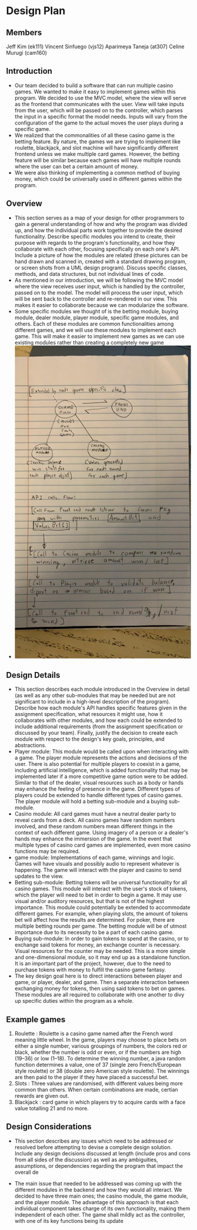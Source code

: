 # Design Plan

## Members 
Jeff Kim (ek111)
Vincent Sinfuego (vjs12)
Aparimeya Taneja (at307)
Celine Murugi (cam160)

## Introduction
- Our team decided to build a software that can run multiple casino games. We wanted to make it easy to implement games within this program. We decided to use the MVC model, where the view will serve as the frontend that communicates with the user. View will take inputs from the user, which will be passed on to the controller, which parses the input in a specific format the model needs. Inputs will vary from the configuration of the game to the actual moves the user plays during a specific game. 
- We realized that the commonalities of all these casino game is the betting feature. By nature, the games we are trying to implement like roulette, blackjack, and slot machine will have significantly different  frontend unless we make multiple card games. However, the betting feature will be similar because each games will have multiple rounds where the user can bet a certain amount of money. 
- We were also thinking of implementing a common method of buying money, which could be universally used in different games within the program. 

## Overview
- This section serves as a map of your design for other programmers to gain a general understanding of how and why the program was divided up, and how the individual parts work together to provide the desired functionality. Describe specific modules you intend to create, their purpose with regards to the program's functionality, and how they collaborate with each other, focusing specifically on each one's API. Include a picture of how the modules are related (these pictures can be hand drawn and scanned in, created with a standard drawing program, or screen shots from a UML design program). Discuss specific classes, methods, and data structures, but not individual lines of code.
- As mentioned in our introduction, we will be following the MVC model where the view receives user input, which is handled by the controller, passed on to the model. The model will process the user input, which will be sent back to the controller and re-rendered in our view. This makes it easier to collaborate because we can modularize the software. 
- Some specific modules we thought of is the betting module, buying module, dealer module, player module, specific game modules, and others. Each of these modules are common functionalities among different games, and we will use these modules to implement each game. This will make it easier to implement new games as we can use existing modules rather than creating a completely new game 
- ![Image of Overview](./overview.jpg)

## Design Details
- This section describes each module introduced in the Overview in detail (as well as any other sub-modules that may be needed but are not significant to include in a high-level description of the program). Describe how each module's API handles specific features given in the assignment specification, what resources it might use, how it collaborates with other modules, and how each could be extended to include additional requirements (from the assignment specification or discussed by your team). Finally, justify the decision to create each module with respect to the design's key goals, principles, and abstractions.
- Player module: This module would be called upon when interacting with a game. The player module represents the actions and decisions of the user. There is also potential for multiple players to coexist in a game, including artificial intelligence, which is added functionality that may be implemented later if a more competitive game option were to be added. Similar to that of the dealer, visual resources such as a body or hands may enhance the feeling of presence in the game. Different types of players could be extended to handle different types of casino games. The player module will hold a betting sub-module and a buying sub-module.
- Casino module: All card games must have a neutral dealer party to reveal cards from a deck. All casino games have random numbers involved, and these random numbers mean different things in the context of each different game. Using imagery of a person or a dealer's hands may enhance the immersion of the game. In the event that multiple types of casino card games are implemented, even more casino functions may be required. 
- game module: Implementations of each game, winnings and logic. Games will have visuals and possibly audio to represent whatever is happening. The game will interact with the player and casino to send updates to the view.
- Betting sub-module: Betting tokens will be universal functionality for all casino games. This module will interact with the user's stock of tokens, which the player will need to bet in order to begin a game. It may use visual and/or auditory resources, but that is not of the highest importance. This module could potentially be extended to accommodate different games. For example, when playing slots, the amount of tokens bet will affect how the results are determined. For poker, there are multiple betting rounds per game. The betting module will be of utmost importance due to its necessity to be a part of each casino game.
- Buying sub-module: In order to gain tokens to spend at the casino, or to exchange said tokens for money, an exchange counter is necessary. Visual resources for the counter may be needed. This is a more simple and one-dimensional module, so it may end up as a standalone function. It is an important part of the project, however, due to the need to purchase tokens with money to fulfill the casino game fantasy.
- The key design goal here is to direct interactions between player and game, or player, dealer, and game. Then a separate interaction between exchanging money for tokens, then using said tokens to bet on games. These modules are all required to collaborate with one another to divy up specific duties within the program as a whole.

## Example games
1. Roulette : Roulette is a casino game named after the French word meaning little wheel. In the game, players may choose to place bets on either a single number, various groupings of numbers, the colors red or black, whether the number is odd or even, or if the numbers are high (19–36) or low (1–18). To determine the winning number, a java random function determines a value, one of 37 (single zero French/European style roulette) or 38 (double zero American style roulette). The winnings are then paid to the player if they have placed a successful bet.
2. Slots : Three values are randomised, with different values being more common than others. When certain combinations are made, certian rewards are given out. 
3. Blackjack : card game in which players try to acquire cards with a face value totalling 21 and no more. 


## Design Considerations
- This section describes any issues which need to be addressed or resolved before attempting to devise a complete design solution. Include any design decisions discussed at length (include pros and cons from all sides of the discussion) as well as any ambiguities, assumptions, or dependencies regarding the program that impact the overall de

- The main issue that needed to be addressed was coming up with the different modules in the backend and how they would all interact. We decided to have three main ones; the casino module, the game module, and the player module. The advantage of this approach is that each individual component takes charge of its own functionality, making them independent of each other. The game shall mildly act as the controller, with one of its key functions being its update
